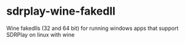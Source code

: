 # sdrplay-wine-fakedll
Wine fakedlls (32 and 64 bit) for running windows apps that support SDRPlay on linux with wine

